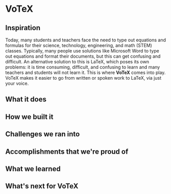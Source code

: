 # VoTeX

## Inspiration

Today, many students and teachers face the need to type out equations and formulas for their science, technology, engineering, and math (STEM) classes. Typically, many people use solutions like Microsoft Word to type out equations and format their documents, but this can get confusing and difficult. An alternative solution to this is LaTeX, which poses its own problems: it is time consuming, difficult, and confusing to learn and many teachers and students will not learn it. This is where **VoTeX** comes into play. VoTeX makes it easier to go from written or spoken work to LaTeX, via just your voice. 

## What it does

## How we built it

## Challenges we ran into

## Accomplishments that we're proud of

## What we learned

## What's next for VoTeX
